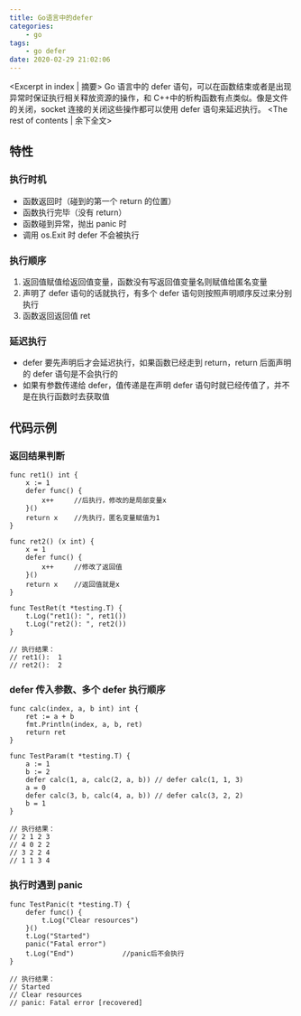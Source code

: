 ```yaml
---
title: Go语言中的defer
categories:
    - go
tags:
    - go defer
date: 2020-02-29 21:02:06
---
```


<Excerpt in index | 摘要>
Go 语言中的 defer 语句，可以在函数结束或者是出现异常时保证执行相关释放资源的操作，和 C++中的析构函数有点类似。像是文件的关闭，socket 连接的关闭这些操作都可以使用 defer 语句来延迟执行。<!-- more -->
<The rest of contents | 余下全文>

## 特性

### 执行时机

-   函数返回时（碰到的第一个 return 的位置）
-   函数执行完毕（没有 return）
-   函数碰到异常，抛出 panic 时
-   调用 os.Exit 时 defer 不会被执行

### 执行顺序

1. 返回值赋值给返回值变量，函数没有写返回值变量名则赋值给匿名变量
2. 声明了 defer 语句的话就执行，有多个 defer 语句则按照声明顺序反过来分别执行
3. 函数返回返回值 ret

### 延迟执行

-   defer 要先声明后才会延迟执行，如果函数已经走到 return，return 后面声明的 defer 语句是不会执行的
-   如果有参数传递给 defer，值传递是在声明 defer 语句时就已经传值了，并不是在执行函数时去获取值

## 代码示例

### 返回结果判断

```
func ret1() int {
	x := 1
	defer func() {
		x++     //后执行，修改的是局部变量x
	}()
	return x    //先执行，匿名变量赋值为1
}

func ret2() (x int) {
	x = 1
	defer func() {
		x++     //修改了返回值
	}()
	return x    //返回值就是x
}

func TestRet(t *testing.T) {
	t.Log("ret1(): ", ret1())
	t.Log("ret2(): ", ret2())
}

// 执行结果：
// ret1():  1
// ret2():  2
```

### defer 传入参数、多个 defer 执行顺序

```
func calc(index, a, b int) int {
	ret := a + b
	fmt.Println(index, a, b, ret)
	return ret
}

func TestParam(t *testing.T) {
	a := 1
	b := 2
	defer calc(1, a, calc(2, a, b)) // defer calc(1, 1, 3)
	a = 0
	defer calc(3, b, calc(4, a, b)) // defer calc(3, 2, 2)
	b = 1
}

// 执行结果：
// 2 1 2 3
// 4 0 2 2
// 3 2 2 4
// 1 1 3 4
```

### 执行时遇到 panic

```
func TestPanic(t *testing.T) {
	defer func() {
		t.Log("Clear resources")
	}()
	t.Log("Started")
	panic("Fatal error")
	t.Log("End")            //panic后不会执行
}

// 执行结果：
// Started
// Clear resources
// panic: Fatal error [recovered]
```
